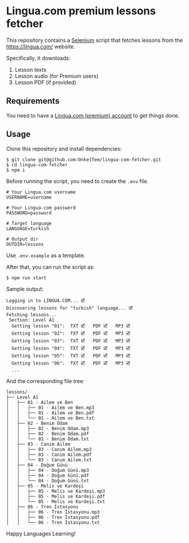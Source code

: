 # Lingua.com premium lessons fetcher

This repository contains a [Selenium](https://www.selenium.dev/) script that
fetches lessons from the https://lingua.com/ website.

Specifically, it downloads:

1. Lesson texts
2. Lesson audio (for Premium users)
3. Lesson PDF (if provided)

## Requirements

You need to have a [Lingua.com (premium) account](https://lingua.com/premium/) to get things done.

## Usage

Clone this repository and install dependencies:

```
$ git clone git@github.com:OnkelTem/lingua-com-fetcher.git
$ cd lingua-com-fetcher
$ npm i
```

Before running the script, you need to create the `.env` file.

```
# Your Lingua.com username
USERNAME=username

# Your Lingua.com password
PASSWORD=password

# Target language
LANGUAGE=turkish

# Output dir
OUTDIR=lessons
```

Use `.env.example` as a template.

After that, you can run the script as:

```
$ npm run start
```

Sample output:

```
Logging in to LINGUA.COM... 🗹
Discovering lessons for "turkish" language... 🗹
Fetching lessons...
 Section: Level A1
  Getting lesson "01":  TXT 🗹   PDF 🗹   MP3 🗹
  Getting lesson "02":  TXT 🗹   PDF 🗹   MP3 🗹
  Getting lesson "03":  TXT 🗹   PDF 🗹   MP3 🗹
  Getting lesson "04":  TXT 🗹   PDF 🗹   MP3 🗹
  Getting lesson "05":  TXT 🗹   PDF 🗹   MP3 🗹
  Getting lesson "06":  TXT 🗹   PDF 🗹   MP3 🗹
  ...
```

And the corresponding file tree:

```
lessons/
├── Level A1
│   ├── 01 - Ailem ve Ben
│   │   ├── 01 - Ailem ve Ben.mp3
│   │   ├── 01 - Ailem ve Ben.pdf
│   │   └── 01 - Ailem ve Ben.txt
│   ├── 02 - Benim Odam
│   │   ├── 02 - Benim Odam.mp3
│   │   ├── 02 - Benim Odam.pdf
│   │   └── 02 - Benim Odam.txt
│   ├── 03 - Canım Ailem
│   │   ├── 03 - Canım Ailem.mp3
│   │   ├── 03 - Canım Ailem.pdf
│   │   └── 03 - Canım Ailem.txt
│   ├── 04 - Doğum Günü
│   │   ├── 04 - Doğum Günü.mp3
│   │   ├── 04 - Doğum Günü.pdf
│   │   └── 04 - Doğum Günü.txt
│   ├── 05 - Melis ve Kardeşi
│   │   ├── 05 - Melis ve Kardeşi.mp3
│   │   ├── 05 - Melis ve Kardeşi.pdf
│   │   └── 05 - Melis ve Kardeşi.txt
│   ├── 06 - Tren İstasyonu
│   │   ├── 06 - Tren İstasyonu.mp3
│   │   ├── 06 - Tren İstasyonu.pdf
│   │   └── 06 - Tren İstasyonu.txt

```

Happy Languages Learning!
